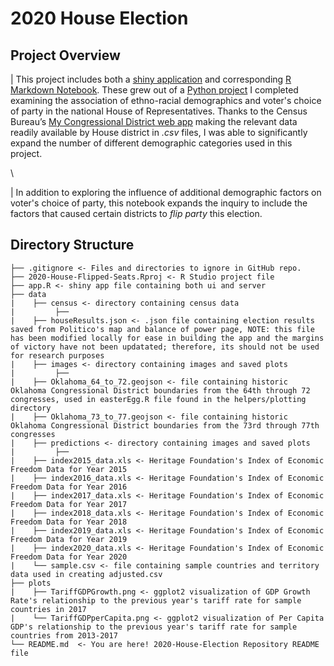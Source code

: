 # 2020 House Election

## Project Overview

| This project includes both a [shiny application](https://samuelswank.shinyapps.io/2020-House-Election/) and corresponding [R Markdown Notebook](https://rpubs.com/shengjiyang/House-2020). These grew out of a [Python project](https://github.com/shengjiyang/2016-House-Election) I completed examining the association of ethno-racial demographics and voter's choice of party in the national House of Representatives. Thanks to the Census Bureau’s [My Congressional District web app](https://www.census.gov/mycd/) making the relevant data readily available by House district in *.csv* files, I was able to significantly expand the number of different demographic categories used in this project.

\  

| In addition to exploring the influence of additional demographic factors on voter's choice of party, this notebook expands the inquiry to include the factors that caused certain districts to *flip party* this election.

## Directory Structure

```
├── .gitignore <- Files and directories to ignore in GitHub repo.
├── 2020-House-Flipped-Seats.Rproj <- R Studio project file
├── app.R <- shiny app file containing both ui and server
├── data
|    ├── census <- directory containing census data
|         ├──
|    ├── houseResults.json <- .json file containing election results saved from Politico's map and balance of power page, NOTE: this file has been modified locally for ease in building the app and the margins of victory have not been updatated; therefore, its should not be used for research purposes
|    ├── images <- directory containing images and saved plots
|         ├──
|    ├── Oklahoma_64_to_72.geojson <- file containing historic Oklahoma Congressional District boundaries from the 64th through 72 congresses, used in easterEgg.R file found in the helpers/plotting directory
|    ├── Oklahoma_73_to_77.geojson <- file containing historic Oklahoma Congressional District boundaries from the 73rd through 77th congresses 
|    ├── predictions <- directory containing images and saved plots
|         ├──
|    ├── index2015_data.xls <- Heritage Foundation's Index of Economic Freedom Data for Year 2015
|    ├── index2016_data.xls <- Heritage Foundation's Index of Economic Freedom Data for Year 2016
|    ├── index2017_data.xls <- Heritage Foundation's Index of Economic Freedom Data for Year 2017
|    ├── index2018_data.xls <- Heritage Foundation's Index of Economic Freedom Data for Year 2018
|    ├── index2019_data.xls <- Heritage Foundation's Index of Economic Freedom Data for Year 2019
|    ├── index2020_data.xls <- Heritage Foundation's Index of Economic Freedom Data for Year 2020
|    └── sample.csv <- file containing sample countries and territory data used in creating adjusted.csv
├── plots
|    ├── TariffGDPGrowth.png <- ggplot2 visualization of GDP Growth Rate's relationship to the previous year's tariff rate for sample countries in 2017
|    └── TariffGDPperCapita.png <- ggplot2 visualization of Per Capita GDP's relationship to the previous year's tariff rate for sample countries from 2013-2017
└── README.md  <- You are here! 2020-House-Election Repository README file
```